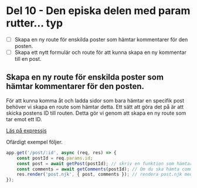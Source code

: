 # Del 10 - Den episka delen med param rutter... typ

- [ ] Skapa en ny route för enskilda poster som hämtar kommentarer för den posten.
- [ ] Skapa ett nytt formulär och route för att kunna skapa en ny kommentar till en post.

## Skapa en ny route för enskilda poster som hämtar kommentarer för den posten.

För att kunna komma åt och ladda sidor som bara hämtar en specifik post behöver vi skapa en route som hämtar detta.
Ett sätt att göra det på är att skicka postens ID till routen. Detta gör vi genom att skapa en ny route som tar emot ett ID.

[Läs på expressjs](https://expressjs.com/en/guide/routing.html#route-parameters)

Ofärdigt exempel följer.

```js
app.get('/post/:id', async (req, res) => {
    const postId = req.params.id;
    const post = await getPost(postId); // skriv en funktion som hämtar en post på id eller stoppa in kod för detta här. Använd WHERE i din SQL.
    const comments = await getComments(postId); // Om du ska hämta comments kopplad till postens ID.
    res.render('post.njk', { post, comments }); // rendera post.njk med post och comments som variabler.
});
```